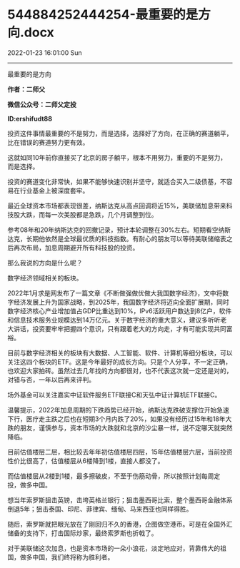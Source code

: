 # 544884252444254-最重要的是方向.docx

2022-01-23 16:01:00 Sun

----

最重要的是方向

__作者：二师父__

__微信公众号：二师父定投__

__ID:ershifudt88__

投资这件事情最重要的不是努力，而是选择，选择好了方向，在正确的赛道躺平，比在错误的赛道努力更有效。

这就如同10年前你直接买了北京的房子躺平，根本不用努力，重要的不是努力，而是选择。

投资的赛道变化非常快，如果不能够快速识别并坚守，就适合买入二级债基，不容易在行业基金上被深度套牢。

最近全球资本市场都表现很差，纳斯达克从高点回调将近15%，美联储加息带来科技股大跌，而每一次美股都是急跌，几个月调整到位。

参考08年和20年纳斯达克的回撤记录，预计本轮调整在30%左右。短期看空纳斯达克，长期他依然是全球最优质的科技指数。有耐心的朋友可以等待美联储缩表之后再次布局，加息周期避开所有科技股的投资。

那么我说的方向是什么呢？

数字经济领域相关的板块。

2022年1月求是网发布了一篇文章《不断做强做优做大我国数字经济》，文中将数字经济发展上升为国家战略，到2025年，我国数字经济将迈向全面扩展期，同时数字经济核心产业增加值占GDP比重达到10%，IPv6活跃用户数达到8亿户，软件和信息技术服务业规模达到14万亿元。关于数字经济的重大意义，建议多听听老大讲话，投资要牢牢把握四个意识，只有跟着老大的方向走，才有可能实现共同富裕。

目前与数字经济相关的板块有大数据、人工智能、软件、计算机等细分板块，可以关注这四个板块的ETF。这是今年最好的成长方向。只是个人分享，不一定正确，也欢迎大家拍砖。虽然过去几年找的方向都很对，也不代表这次就一定还是对的，对错与否，一年以后再来评判。

场外基金可以关注嘉实中证软件服务ETF联接C和天弘中证计算机ETF联接C。

温馨提示，2022年加息周期的下跌趋势已经开始，纳斯达克跌破支撑位开始急速下行，医疗走主跌之后也在短期3个月内跌了20%，如果没有经历过15年和18年大跌的朋友，谨慎参与，资本市场的大跌就和北京的沙尘暴一样，说不定哪天就突然降临。

目前估值楼层二层，相比较去年年初估值楼层四层，15年估值楼层六层，当前投资性价比很高了，估值楼层从6楼降到1楼，直接人都没了。

而估值楼层从2楼到1楼，最多擦破皮，不至于伤筋动骨，所以按照计划每周定投，做多中国。

想当年索罗斯狙击英镑，击垮英格兰银行；狙击墨西哥比索，整个墨西哥金融体系倒退5年；狙击泰国、印尼、菲律宾、缅甸、马来西亚也同样得胜。

随后，索罗斯就把眼光放在了刚回归不久的香港，企图做空港币。可是在全国外汇储备的支持下，打击国际炒家，最终索罗斯也折戟了。

对于美联储这次加息，也是资本市场的一朵小浪花，淡定地应对，背靠伟大的祖国，做多中国，我们终将称为胜利者。

